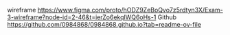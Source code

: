 wireframe
https://www.figma.com/proto/hODZ9ZeBoQvo7z5rdtyn3X/Exam-3-wireframe?node-id=2-46&t=ierZo6ekqlWQ6oHs-1
Github
https://github.com/0984868/0984868.github.io?tab=readme-ov-file
